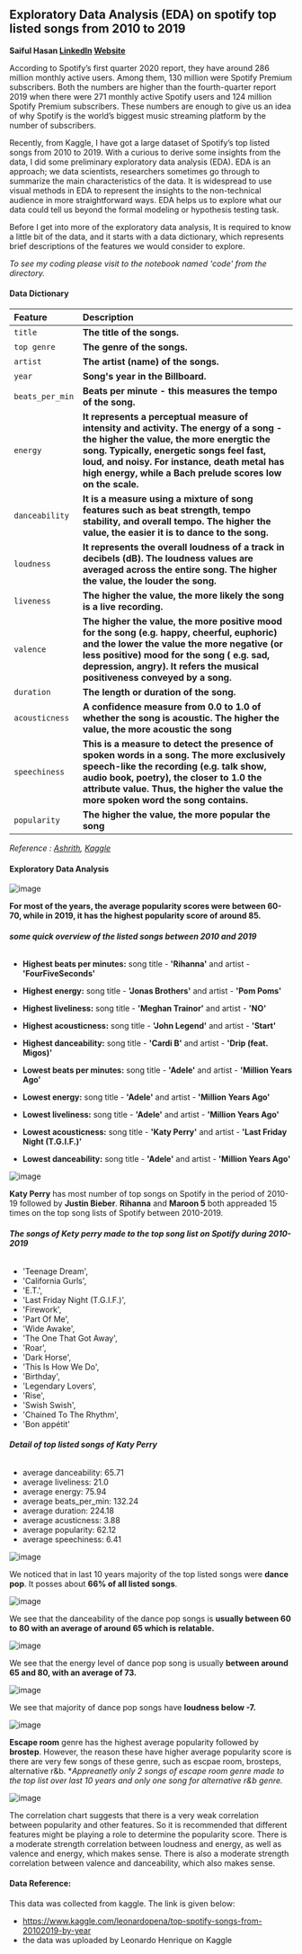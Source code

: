 ## Exploratory Data Analysis (EDA) on spotify top listed songs from 2010 to 2019
**Saiful Hasan [LinkedIn](https://www.linkedin.com/in/saifulhasan22/) [Website](https://saifulhasanchayan.wixsite.com/portfolio)** 

According to Spotify’s first quarter 2020 report, they have around 286 million monthly active users. Among them, 130 million were Spotify Premium subscribers. Both the numbers are higher than the fourth-quarter report 2019 when there were 271 monthly active Spotify users and 124 million Spotify Premium subscribers. These numbers are enough to give us an idea of why Spotify is the world’s biggest music streaming platform by the number of subscribers.

Recently, from Kaggle, I have got a large dataset of Spotify’s top listed songs from 2010 to 2019. With a curious to derive some insights from the data, I did some preliminary exploratory data analysis (EDA). EDA is an approach; we data scientists, researchers sometimes go through to summarize the main characteristics of the data. It is widespread to use visual methods in EDA to represent the insights to the non-technical audience in more straightforward ways. EDA helps us to explore what our data could tell us beyond the formal modeling or hypothesis testing task.

Before I get into more of the exploratory data analysis, It is required to know a little bit of the data, and it starts with a data dictionary, which represents brief descriptions of the features we would consider to explore.

*To see my coding please visit to the notebook named 'code' from the directory.*

#### Data Dictionary
|__Feature__|__Description__|
|:---|:---|
|`title`|__The title of the songs.__|
|`top genre`|__The genre of the songs.__|
|`artist`|__The artist (name) of the songs.__|
|`year`|__Song's year in the Billboard.__|
|`beats_per_min`|__Beats per minute - this measures the tempo of the song.__|
|`energy`|__It represents a perceptual measure of intensity and activity. The energy of a song - the higher the value, the more energtic the song. Typically, energetic songs feel fast, loud, and noisy. For instance, death metal has high energy, while a Bach prelude scores low on the scale.__|
|`danceability`|__It is a measure using a mixture of song features such as beat strength, tempo stability, and overall tempo. The higher the value, the easier it is to dance to the song.__|
|`loudness`|__It represents the overall loudness of a track in decibels (dB). The loudness values are averaged across the entire song. The higher the value, the louder the song.__|
|`liveness`|__The higher the value, the more likely the song is a live recording.__|
|`valence`|__The higher the value, the more positive mood for the song (e.g. happy, cheerful, euphoric) and the lower the value the more negative (or less positive) mood for the song ( e.g. sad, depression, angry). It refers the musical positiveness conveyed by a song.__|
|`duration`|__The length or duration of the song.__|
|`acousticness`|__A confidence measure from 0.0 to 1.0 of whether the song is acoustic. The higher the value, the more acoustic the song__|
|`speechiness`|__This is a measure to detect the presence of spoken words in a song. The more exclusively speech-like the recording (e.g. talk show, audio book, poetry), the closer to 1.0 the attribute value. Thus, the higher the value the more spoken word the song contains.__|
|`popularity`|__The higher the value, the more popular the song__|


*Reference : [Ashrith](https://towardsdatascience.com/what-makes-a-song-likeable-dbfdb7abe404), [Kaggle](https://www.kaggle.com/leonardopena/top-spotify-songs-from-20102019-by-year)*

#### Exploratory Data Analysis 

![image](./images/popularity.png)

**For most of the years, the average popularity scores were between 60-70, while in 2019, it has the highest popularity score of around 85.**

###### ***some quick overview of the listed songs between 2010 and 2019***
- **Highest beats per minutes:** song title - **'Rihanna'** and artist - **'FourFiveSeconds'**
- **Highest energy:** song title - **'Jonas Brothers'** and artist - **'Pom Poms'**
- **Highest liveliness:** song title - **'Meghan Trainor'** and artist - **'NO'**
- **Highest acousticness:** song title - **'John Legend'** and artist - **'Start'**
- **Highest danceability:** song title - **'Cardi B'** and artist - **'Drip (feat. Migos)'**

- **Lowest beats per minutes:** song title - **'Adele'** and artist - **'Million Years Ago'**
- **Lowest energy:** song title - **'Adele'** and artist - **'Million Years Ago'**
- **Lowest liveliness:** song title - **'Adele'** and artist - **'Million Years Ago'**
- **Lowest acousticness:** song title - **'Katy Perry'** and artist - **'Last Friday Night (T.G.I.F.)'**
- **Lowest danceability:** song title - **'Adele'** and artist - **'Million Years Ago'**

![image](./images/one.png)

**Katy Perry** has most number of top songs on Spotify in the period of 2010-19 followed by **Justin Bieber**. **Rihanna** and **Maroon 5** both appreaded 15 times on the top song lists of Spotify between 2010-2019. 

###### ***The songs of Kety perry made to the top song list on Spotify during 2010-2019***
- 'Teenage Dream',
-  'California Gurls',
-  'E.T.',
-  'Last Friday Night (T.G.I.F.)',
-  'Firework',
-  'Part Of Me',
-  'Wide Awake',
-  'The One That Got Away',
-  'Roar',
-  'Dark Horse',
-  'This Is How We Do',
-  'Birthday',
-  'Legendary Lovers',
-  'Rise',
-  'Swish Swish',
-  'Chained To The Rhythm',
-  'Bon appétit'

###### ***Detail of top listed songs of Katy Perry***
- average danceability: 65.71
- average liveliness: 21.0
- average energy: 75.94
- average beats_per_min: 132.24
- average duration: 224.18
- average acusticness: 3.88
- average popularity: 62.12
- average speechiness: 6.41

![image](./images/download.png)

We noticed that in last 10 years majority of the top listed songs were **dance pop**. It posses about **66% of all listed songs**. 

![image](./images/download1.png)

We see that the danceability of the dance pop songs is **usually between 60 to 80 with an average of around 65 which is relatable.**

![image](./images/download2.png)

We see that the energy level of dance pop song is usually **between around 65 and 80, with an average of 73.**

![image](./images/download3.png)

We see that majority of dance pop songs have **loudness below -7.**

![image](./images/1.png)

**Escape room** genre has the highest average popularity followed by **brostep**. However, the reason these have higher average popularity score is there are very few songs of these genre, such as escpae room, brosteps, alternative r&b. **Appreanetly only 2 songs of escape room genre made to the top list over last 10 years and only one song for alternative r&b genre.*

![image](./images/2.png)

The correlation chart suggests that there is a very weak correlation between popularity and other features. So it is recommended that different features might be playing a role to determine the popularity score. There is a moderate strength correlation between loudness and energy, as well as valence and energy, which makes sense. There is also a moderate strength correlation between valence and danceability, which also makes sense. 

#### Data Reference:
This data was collected from kaggle. The link is given below:
- https://www.kaggle.com/leonardopena/top-spotify-songs-from-20102019-by-year
- the data was uploaded by Leonardo Henrique on Kaggle   